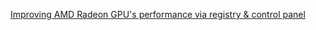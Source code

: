 [Improving AMD Radeon GPU's performance via registry & control panel](https://www.youtube.com/watch?v=nuUV2RoPOWc&t=160s)
